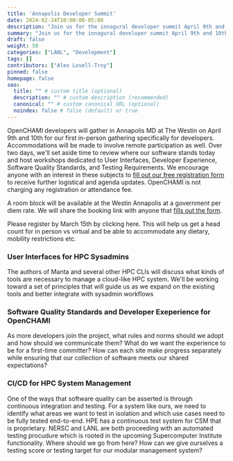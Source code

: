 ```yaml
---
title: 'Annapolis Developer Summit'
date: 2024-02-24T10:00:00-05:00
description: "Join us for the innagural developer summit April 9th and 10th in Annapolis MD."
summary: "Join us for the innagural developer summit April 9th and 10th in Annapolis MD."
draft: false
weight: 50
categories: ["LANL", "Development"]
tags: []
contributors: ["Alex Lovell-Troy"]
pinned: false
homepage: false
seo:
  title: "" # custom title (optional)
  description: "" # custom description (recommended)
  canonical: "" # custom canonical URL (optional)
  noindex: false # false (default) or true
---
```


OpenCHAMI developers will gather in Annapolis MD at The Westin on April 9th and 10th for our first in-person gathering specifically for developers.  Accommodations will be made to involve remote participation as well.  Over two days, we'll set aside time to review where our software stands today and host workshops dedicated to User Interfaces, Developer Experience, Software Quality Standards, and Testing Requirements.  We encourage anyone with an interest in these subjects to [fill out our free registration form](https://forms.office.com/g/3zPmc3WUTr) to receive further logistical and agenda updates.  OpenCHAMI is not charging any registration or attendance fee.

A room block will be available at the Westin Annapolis at a government per diem rate. We will share the booking link with anyone that [fills out the form]((https://forms.office.com/g/3zPmc3WUTr)).
 
Please register by March 15th by clicking here. This will help us get a head count for in person vs virtual and be able to accommodate any dietary, mobility restrictions etc.  

### User Interfaces for HPC Sysadmins 

The authors of Manta and several other HPC CLIs will discuss what kinds of tools are necessary to manage a cloud-like HPC system.  We'll be working toward a set of principles that will guide us as we expand on the existing tools and better integrate with sysadmin workflows

### Software Quality Standards and Developer Exeperience for OpenCHAMI

As more developers join the project, what rules and norms should we adopt and how should we communicate them?  What do we want the experience to be for a first-time committer?  How can each site make progress separately while ensuring that our collection of software meets our shared expectations?


### CI/CD for HPC System Management

One of the ways that software quality can be asserted is through continuous integration and testing.  For a system like ours, we need to identify what areas we want to test in isolation and which use cases need to be fully tested end-to-end.  HPE has a continuous test system for CSM that is proprietary.  NERSC and LANL are both proceeding with an automated testing procudure which is rooted in the upcoming Supercomputer Institute functionality.  Where should we go from here?  How can we give ourselves a testing score or testing target for our modular management system?